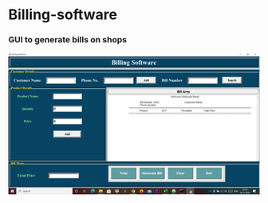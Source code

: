 # Billing-software

### GUI to generate bills on shops

![GUI](https://github.com/bansalpuneet15/Billing-software/blob/main/GUI.png)
